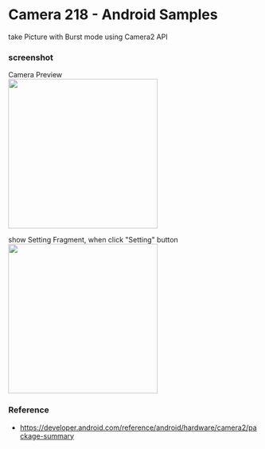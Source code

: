Camera 218 - Android Samples
===============

take Picture with Burst mode using  Camera2 API <br/>

### screenshot <br/>
Camera Preview <br/>
<image src="https://raw.githubusercontent.com/ohwada/Android_Samples/master/Camera218/screenshot/Camera218_preview.png" width="300" /><br/>

show Setting Fragment, when click "Setting" button <br/>
<image src="https://raw.githubusercontent.com/ohwada/Android_Samples/master/Camera218/screenshot/camera218_setting.png" width="300" /><br/>


### Reference <br/>
- https://developer.android.com/reference/android/hardware/camera2/package-summary

